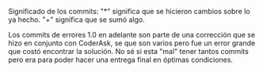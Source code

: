 Significado de los commits:
"*" significa que se hicieron cambios sobre lo ya hecho.
"+" significa que se sumó algo.

Los commits de errores 1.0 en adelante son parte de una corrección que se hizo en conjunto con CoderAsk, se que son varios pero fue un error grande que costó encontrar la solución. No sé si esta "mal" tener tantos commits pero era para poder hacer una entrega final en óptimas condiciones.